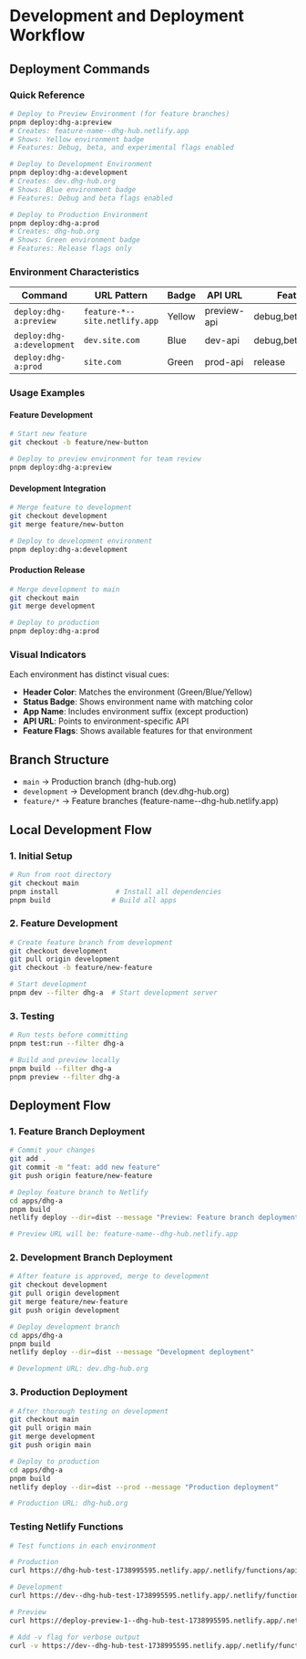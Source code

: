 # Development and Deployment Workflow

## Deployment Commands

### Quick Reference
```bash
# Deploy to Preview Environment (for feature branches)
pnpm deploy:dhg-a:preview
# Creates: feature-name--dhg-hub.netlify.app
# Shows: Yellow environment badge
# Features: Debug, beta, and experimental flags enabled

# Deploy to Development Environment
pnpm deploy:dhg-a:development
# Creates: dev.dhg-hub.org
# Shows: Blue environment badge
# Features: Debug and beta flags enabled

# Deploy to Production Environment
pnpm deploy:dhg-a:prod
# Creates: dhg-hub.org
# Shows: Green environment badge
# Features: Release flags only
```

### Environment Characteristics

| Command | URL Pattern | Badge | API URL | Feature Flags |
|---------|------------|--------|---------|---------------|
| `deploy:dhg-a:preview` | `feature-*--site.netlify.app` | Yellow | preview-api | debug,beta,experimental |
| `deploy:dhg-a:development` | `dev.site.com` | Blue | dev-api | debug,beta |
| `deploy:dhg-a:prod` | `site.com` | Green | prod-api | release |

### Usage Examples

#### Feature Development
```bash
# Start new feature
git checkout -b feature/new-button

# Deploy to preview environment for team review
pnpm deploy:dhg-a:preview
```

#### Development Integration
```bash
# Merge feature to development
git checkout development
git merge feature/new-button

# Deploy to development environment
pnpm deploy:dhg-a:development
```

#### Production Release
```bash
# Merge development to main
git checkout main
git merge development

# Deploy to production
pnpm deploy:dhg-a:prod
```

### Visual Indicators

Each environment has distinct visual cues:
- **Header Color**: Matches the environment (Green/Blue/Yellow)
- **Status Badge**: Shows environment name with matching color
- **App Name**: Includes environment suffix (except production)
- **API URL**: Points to environment-specific API
- **Feature Flags**: Shows available features for that environment

## Branch Structure
- `main` → Production branch (dhg-hub.org)
- `development` → Development branch (dev.dhg-hub.org)
- `feature/*` → Feature branches (feature-name--dhg-hub.netlify.app)

## Local Development Flow

### 1. Initial Setup
```bash
# Run from root directory
git checkout main
pnpm install              # Install all dependencies
pnpm build               # Build all apps
```

### 2. Feature Development
```bash
# Create feature branch from development
git checkout development
git pull origin development
git checkout -b feature/new-feature

# Start development
pnpm dev --filter dhg-a  # Start development server
```

### 3. Testing
```bash
# Run tests before committing
pnpm test:run --filter dhg-a

# Build and preview locally
pnpm build --filter dhg-a
pnpm preview --filter dhg-a
```

## Deployment Flow

### 1. Feature Branch Deployment
```bash
# Commit your changes
git add .
git commit -m "feat: add new feature"
git push origin feature/new-feature

# Deploy feature branch to Netlify
cd apps/dhg-a
pnpm build
netlify deploy --dir=dist --message "Preview: Feature branch deployment"

# Preview URL will be: feature-name--dhg-hub.netlify.app
```

### 2. Development Branch Deployment
```bash
# After feature is approved, merge to development
git checkout development
git pull origin development
git merge feature/new-feature
git push origin development

# Deploy development branch
cd apps/dhg-a
pnpm build
netlify deploy --dir=dist --message "Development deployment"

# Development URL: dev.dhg-hub.org
```

### 3. Production Deployment
```bash
# After thorough testing on development
git checkout main
git pull origin main
git merge development
git push origin main

# Deploy to production
cd apps/dhg-a
pnpm build
netlify deploy --dir=dist --prod --message "Production deployment"

# Production URL: dhg-hub.org
```

### Testing Netlify Functions
```bash
# Test functions in each environment

# Production
curl https://dhg-hub-test-1738995595.netlify.app/.netlify/functions/api

# Development
curl https://dev--dhg-hub-test-1738995595.netlify.app/.netlify/functions/api

# Preview
curl https://deploy-preview-1--dhg-hub-test-1738995595.netlify.app/.netlify/functions/api

# Add -v flag for verbose output
curl -v https://dev--dhg-hub-test-1738995595.netlify.app/.netlify/functions/api
```